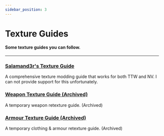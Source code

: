 ```yaml
---
sidebar_position: 3
---
```


# Texture Guides

#### Some texture guides you can follow.

---

### [Salamand3r's Texture Guide](https://salamand3r.fail/texture-guide)

A comprehensive texture modding guide that works for both TTW and NV. I can not provide support for this unfortunately.

### [Weapon Texture Guide (Archived)](<Weapon Texture Guide>)

A temporary weapon retexture guide. (Archived)

### [Armour Texture Guide (Archived)](<Clothing Armour Texture Guide>)

A temporary clothing & armour retexture guide. (Archived)